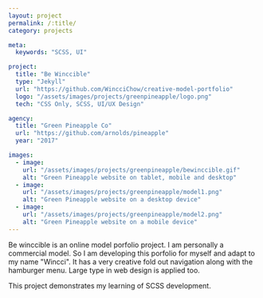 ```yaml
---
layout: project
permalink: /:title/
category: projects

meta:
  keywords: "SCSS, UI"

project:
  title: "Be Winccible"
  type: "Jekyll"
  url: "https://github.com/WincciChow/creative-model-portfolio"
  logo: "/assets/images/projects/greenpineapple/logo.png"
  tech: "CSS Only, SCSS, UI/UX Design"

agency:
  title: "Green Pineapple Co"
  url: "https://github.com/arnolds/pineapple"
  year: "2017"

images:
  - image:
    url: "/assets/images/projects/greenpineapple/bewinccible.gif"
    alt: "Green Pineapple website on tablet, mobile and desktop"
  - image:
    url: "/assets/images/projects/greenpineapple/model1.png"
    alt: "Green Pineapple website on a desktop device"
  - image:
    url: "/assets/images/projects/greenpineapple/model2.png"
    alt: "Green Pineapple website on a mobile device"
---
```

<p>Be winccible is an online model porfolio project. I am personally a commercial model. So I am developing this porfolio for myself and adapt to my name "Wincci". It has a very creative fold out navigation along with the hamburger menu. Large type in web design is applied too.
   
   This project demonstrates my learning of SCSS development. </p>
